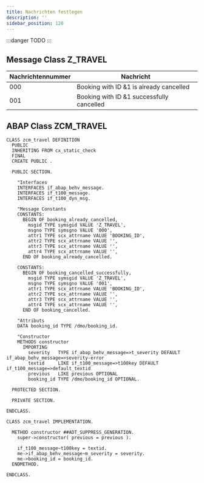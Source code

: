 ```yaml
---
title: Nachrichten festlegen
description: ''
sidebar_position: 120
---
```


:::danger TODO
:::

## Message Class Z_TRAVEL
| Nachrichtennummer | Nachricht                                 |
| ----------------- | ----------------------------------------- |
| 000               | Booking with ID &1 is already cancelled   |
| 001               | Booking with ID &1 successfully cancelled |

## ABAP Class ZCM_TRAVEL
```abap
CLASS zcm_travel DEFINITION
  PUBLIC
  INHERITING FROM cx_static_check
  FINAL
  CREATE PUBLIC .

  PUBLIC SECTION.

    "Interfaces
    INTERFACES if_abap_behv_message.
    INTERFACES if_t100_message.
    INTERFACES if_t100_dyn_msg.

    "Message Constants
    CONSTANTS:
      BEGIN OF booking_already_cancelled,
        msgid TYPE symsgid VALUE 'Z_TRAVEL',
        msgno TYPE symsgno VALUE '000',
        attr1 TYPE scx_attrname VALUE 'BOOKING_ID',
        attr2 TYPE scx_attrname VALUE '',
        attr3 TYPE scx_attrname VALUE '',
        attr4 TYPE scx_attrname VALUE '',
      END OF booking_already_cancelled.

    CONSTANTS:
      BEGIN OF booking_cancelled_successfully,
        msgid TYPE symsgid VALUE 'Z_TRAVEL',
        msgno TYPE symsgno VALUE '001',
        attr1 TYPE scx_attrname VALUE 'BOOKING_ID',
        attr2 TYPE scx_attrname VALUE '',
        attr3 TYPE scx_attrname VALUE '',
        attr4 TYPE scx_attrname VALUE '',
      END OF booking_cancelled.
    
    "Attributs
    DATA booking_id TYPE /dmo/booking_id.

    "Constructor
    METHODS constructor
      IMPORTING
        severity   TYPE if_abap_behv_message=>t_severity DEFAULT if_abap_behv_message=>severity-error
        textid     LIKE if_t100_message=>t100key DEFAULT if_t100_message=>default_textid
        previous   LIKE previous OPTIONAL
        booking_id TYPE /dmo/booking_id OPTIONAL.

  PROTECTED SECTION.

  PRIVATE SECTION.

ENDCLASS.

CLASS zcm_travel IMPLEMENTATION.

  METHOD constructor ##ADT_SUPPRESS_GENERATION.
    super->constructor( previous = previous ).

    if_t100_message~t100key = textid.
    me->if_abap_behv_message~m_severity = severity.
    me->booking_id = booking_id.
  ENDMETHOD.

ENDCLASS.
```
